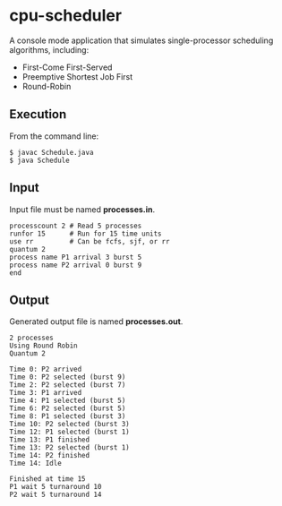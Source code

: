 # cpu-scheduler

A console mode application that simulates single-processor scheduling algorithms, including:

* First-Come First-Served
* Preemptive Shortest Job First
* Round-Robin

## Execution

From the command line:

```
$ javac Schedule.java
$ java Schedule
```

## Input

Input file must be named **processes.in**.

```
processcount 2 # Read 5 processes
runfor 15	   # Run for 15 time units
use rr         # Can be fcfs, sjf, or rr
quantum 2
process name P1 arrival 3 burst 5
process name P2 arrival 0 burst 9
end
```

## Output

Generated output file is named **processes.out**.

```
2 processes
Using Round Robin
Quantum 2

Time 0: P2 arrived
Time 0: P2 selected (burst 9)
Time 2: P2 selected (burst 7)
Time 3: P1 arrived
Time 4: P1 selected (burst 5)
Time 6: P2 selected (burst 5)
Time 8: P1 selected (burst 3)
Time 10: P2 selected (burst 3)
Time 12: P1 selected (burst 1)
Time 13: P1 finished
Time 13: P2 selected (burst 1)
Time 14: P2 finished
Time 14: Idle

Finished at time 15
P1 wait 5 turnaround 10
P2 wait 5 turnaround 14
```
